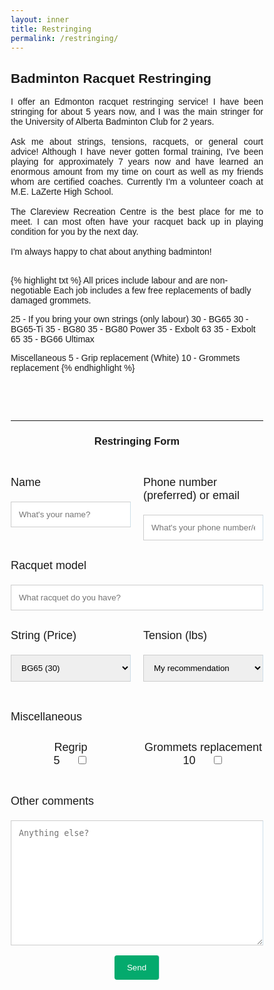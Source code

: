 ```yaml
---
layout: inner
title: Restringing
permalink: /restringing/
---
```


## Badminton Racquet Restringing

<p align=justify>
I offer an Edmonton racquet restringing service! I have been stringing for about 5 years now, and I was the main stringer for the University of Alberta Badminton Club for 2 years. <br>
<br>
Ask me about strings, tensions, racquets, or general court advice! Although I have never gotten formal training, I've been playing for approximately 7 years now and have learned an enormous amount from my time on court as well as my friends whom are certified coaches. Currently I'm a volunteer coach at M.E. LaZerte High School. <br>
<br>
The Clareview Recreation Centre is the best place for me to meet. I can most often have your racquet back up in playing condition for you by the next day. <br>
<br>
I'm always happy to chat about anything badminton! <br>
<br>
</p>

{% highlight txt %}
All prices include labour and are non-negotiable
Each job includes a few free replacements of badly damaged grommets.

25 - If you bring your own strings (only labour)
30 - BG65
30 - BG65-Ti
35 - BG80
35 - BG80 Power
35 - Exbolt 63
35 - Exbolt 65
35 - BG66 Ultimax

Miscellaneous
5  - Grip replacement (White)
10 - Grommets replacement
{% endhighlight %}

<!-- <!DOCTYPE html> -->
<html>
<style>
body {font-family: Arial, Helvetica, sans-serif;}
* {box-sizing: border-box;}
input[type=text], select, textarea {
  width: 100%;
  padding: 12px;
  border: 1px solid #ccc;
  <!-- border-left: solid 1px #cedfea;
  border-right: solid 1px #cedfea; -->
  border-radius: 4px;
  box-sizing: border-box;
  margin-top: 6px;
  margin-bottom: 16px;
  resize: vertical;
}
input[type=submit] {
  background-color: #04AA6D;
  color: white;
  padding: 12px 20px;
  border: none;
  border-radius: 4px;
  cursor: pointer;
  <!-- border-left: solid 1px #cedfea;
  border-right: solid 1px #cedfea; -->
}
input[type=submit]:hover {
  background-color: #45a049;
  <!-- border-left: solid 1px #cedfea;
  border-right: solid 1px #cedfea; -->
}
.container {
  border-radius: 5px;
  background-color: #ffffff;
  /* border-left: solid 1px #cedfea;
  border-right: solid 1px #cedfea; */
}
.dark-mode-body {
  background-color: rgb(44 51 58);
  color: rgb(216, 216, 216);
}
.dark-mode-header-footer {
  background-color: rgb(0, 0, 0);
  color: rgb(255, 255, 255);
}
.flex-container {
  display: flex;
}
.flex-child {
  flex: 1;
}
.flex-child:first-child {
  margin-right: 20px;
}
/* table {
  color: black;
}
.dark-mode table {
  color: rgb(216, 216, 216);
} */
</style>

<body>

<br>
<br>
<br>
<hr>

<center> <h3> Restringing Form </h3> </center>

<br>

<form
action="https://formspree.io/f/mzbogkkl"
method="POST"
>

<div class="flex-container">
  <div class="flex-child">
    <p> <font size="4"> Name </font> </p>
    <input type="text" id="name" name="Name" placeholder="What's your name?" required>
  </div>
  <div class="flex-child">
    <p> <font size="4"> Phone number (preferred) or email </font> </p>
    <input type="text" id="contact" name="Contact" placeholder="What's your phone number/email?" required>
  </div>
</div>

<p> <font size="4"> Racquet model </font> </p>
<input type="text" id="racquet" name="Racquet" placeholder="What racquet do you have?">

<div class="flex-container">
  <div class="flex-child">
    <p> <font size="4"> String (Price) </font> </p>
    <select name="string" id="string">
      <option value="BG65">BG65 (30)</option>
      <option value="BG65-Ti">BG65-Ti (30)</option>
      <option value="Exbolt63">Exbolt 63 (35)</option>
      <option value="Exbolt65">Exbolt 65 (35)</option>
      <option value="BG66">BG66 (35)</option>
      <option value="BG80">BG80 (35)</option>
      <option value="BG80Power">BG80 Power (35)</option>
      <option value="YourStrings">Your strings (25)</option>
      <option value="NotSure">Not sure</option>
    </select>
  </div>
  <div class="flex-child">
    <p> <font size="4"> Tension (lbs) </font> </p>
    <select name="tension" id="tension">
      <option value="MyRecommendation">My recommendation</option>
      <option value="20">20</option>
      <option value="21">21</option>
      <option value="22">22</option>
      <option value="23">23</option>
      <option value="24">24</option>
      <option value="25">25</option>
      <option value="26">26</option>
      <option value="27">27</option>
      <option value="28">28</option>
      <option value="29">29</option>
      <option value="30">30</option>
    </select>
  </div>
</div>

<br>

<p> <font size="4"> Miscellaneous </font></p>

<div class="flex-container">
  <div class="flex-child">
    <center>
    <p> <font size="4"> Regrip <br> 5 &nbsp;&nbsp;&nbsp; </font>
    <input type="checkbox" name="Regrip" placeholder="Would you like your grip changed?" id="regrip"> </p>
    </center>
  </div>
  <div class="flex-child">
    <center>
    <p> <font size="4"> Grommets replacement <br> 10 &nbsp;&nbsp;&nbsp; </font>
    <input type="checkbox" name="Grommets" placeholder="Would you like your grommets replaced?" id="grommets"> </p>
    </center>
  </div>
</div>

<br>

<!-- <label for="comments">Other comments</label> -->
<p> <font size="4"> Other comments </font> </p>
<textarea id="comments" name="Comments" placeholder="Anything else?" style="height:200px"></textarea>

<br>

<center>
  <input type="submit" value="Send">
</center>

</form>

</body>
</html>
